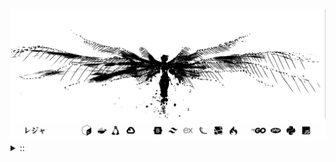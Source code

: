 <img src="./banner.png">
<details><summary> :: </summary>
<!--START_SECTION:waka-->

```
From: 09 August 2024 - To: 19 April 2025

Total Time: 1,289 hrs 1 min

Python                     371 hrs 1 min   ///////------------------   26.68 %
PHP                        233 hrs 19 mins ////---------------------   16.78 %
Markdown                   208 hrs 52 mins ////---------------------   15.02 %
Other                      101 hrs 49 mins //-----------------------   07.32 %
```

<!--END_SECTION:waka-->
</details>

